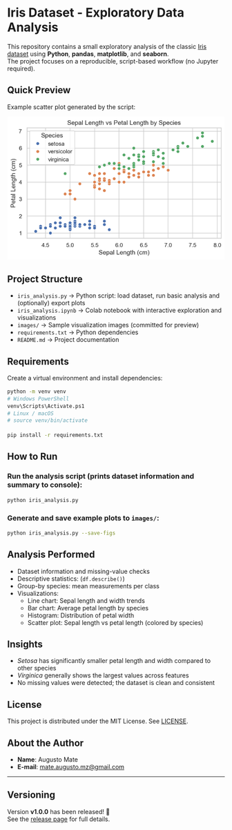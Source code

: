 # Iris Dataset - Exploratory Data Analysis

This repository contains a small exploratory analysis of the classic [Iris dataset](https://archive.ics.uci.edu/ml/datasets/iris) using **Python**, **pandas**, **matplotlib**, and **seaborn**.  
The project focuses on a reproducible, script-based workflow (no Jupyter required).

## Quick Preview

Example scatter plot generated by the script:

![Scatter Plot Example](images/scatter_sepal_vs_petal.png)

## Project Structure

- `iris_analysis.py` → Python script: load dataset, run basic analysis and (optionally) export plots
- `iris_analysis.ipynb` → Colab notebook with interactive exploration and visualizations
- `images/` → Sample visualization images (committed for preview)
- `requirements.txt` → Python dependencies
- `README.md` → Project documentation

## Requirements

Create a virtual environment and install dependencies:

```bash
python -m venv venv
# Windows PowerShell
venv\Scripts\Activate.ps1
# Linux / macOS
# source venv/bin/activate

pip install -r requirements.txt
```

## How to Run

### Run the analysis script (prints dataset information and summary to console):
```bash
python iris_analysis.py
```

### Generate and save example plots to `images/`:
```bash
python iris_analysis.py --save-figs
```

## Analysis Performed

- Dataset information and missing-value checks
- Descriptive statistics: (`df.describe()`)
- Group-by species: mean measurements per class
- Visualizations:
  - Line chart: Sepal length and width trends
  - Bar chart: Average petal length by species
  - Histogram: Distribution of petal width
  - Scatter plot: Sepal length vs petal length (colored by species)

## Insights

- _Setosa_ has significantly smaller petal length and width compared to other species
- _Virginica_ generally shows the largest values across features
- No missing values were detected; the dataset is clean and consistent

## License

This project is distributed under the MIT License. See [LICENSE](LICENSE).

## About the Author

- **Name**:  Augusto Mate  
- **E-mail**:  mate.augusto.mz@gmail.com

---

## Versioning

Version **v1.0.0** has been released! 🎉  
See the [release page](https://github.com/software-development-course-2025/python-week-7-assignment/releases/tag/v1.0.0) for full details.
